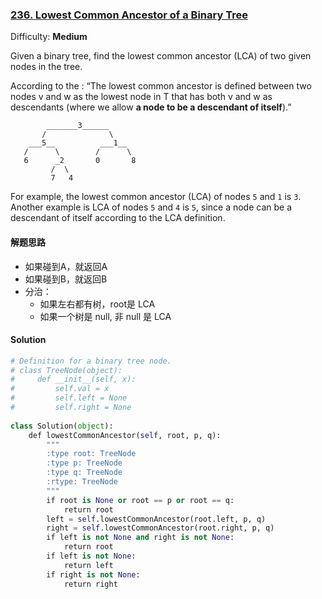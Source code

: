 ### [236\. Lowest Common Ancestor of a Binary Tree](https://leetcode.com/problems/lowest-common-ancestor-of-a-binary-tree/description/)

Difficulty: **Medium**



Given a binary tree, find the lowest common ancestor (LCA) of two given nodes in the tree.

According to the : “The lowest common ancestor is defined between two nodes v and w as the lowest node in T that has both v and w as descendants (where we allow **a node to be a descendant of itself**).”

```
        _______3______
       /              \
    ___5__          ___1__
   /      \        /      \
   6      _2       0       8
         /  \
         7   4
```

For example, the lowest common ancestor (LCA) of nodes `5` and `1` is `3`. Another example is LCA of nodes `5` and `4` is `5`, since a node can be a descendant of itself according to the LCA definition.

#### 解题思路
- 如果碰到A，就返回A
- 如果碰到B，就返回B
- 分治：
    + 如果左右都有树，root是 LCA 
    + 如果一个树是 null, 非 null 是 LCA

#### Solution
```python
# Definition for a binary tree node.
# class TreeNode(object):
#     def __init__(self, x):
#         self.val = x
#         self.left = None
#         self.right = None
​
class Solution(object):
    def lowestCommonAncestor(self, root, p, q):
        """
        :type root: TreeNode
        :type p: TreeNode
        :type q: TreeNode
        :rtype: TreeNode
        """
        if root is None or root == p or root == q:
            return root
        left = self.lowestCommonAncestor(root.left, p, q)
        right = self.lowestCommonAncestor(root.right, p, q)
        if left is not None and right is not None:
            return root
        if left is not None:
            return left
        if right is not None:
            return right
        
```